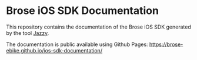 # Brose iOS SDK Documentation

This repository contains the documentation of the Brose iOS SDK generated by the tool [Jazzy](https://github.com/realm/jazzy).

The documentation is public available using Github Pages: https://brose-ebike.github.io/ios-sdk-documentation/
